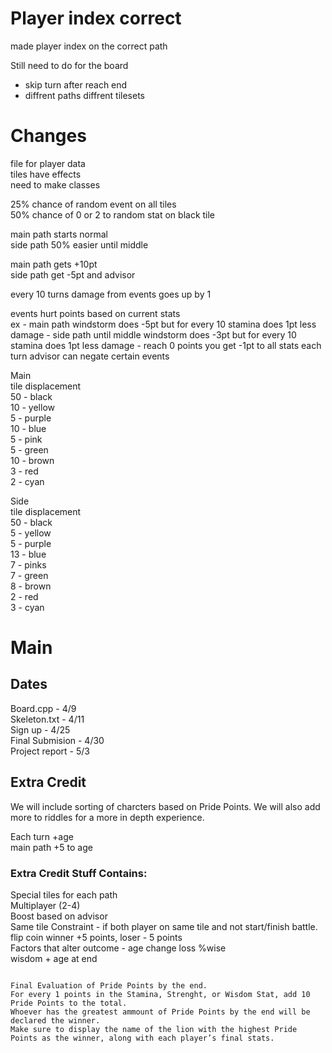 # Player index correct
made player index on the correct path

Still need to do for the board
  - skip turn after reach end
  - diffrent paths diffrent tilesets

# Changes
file for player data  
tiles have effects  
need to make classes  


25% chance of random event on all tiles  
50% chance of 0 or 2 to random stat on black tile  

main path starts normal   
side path 50% easier until middle  

main path gets +10pt  
side path get -5pt and advisor  

every 10 turns damage from events goes up by 1  

events hurt points based on current stats  
  ex - main path windstorm does -5pt but for every 10 stamina does 1pt less damage
     - side path until middle windstorm does -3pt but for every 10 stamina does 1pt less damage
     - reach 0 points you get -1pt to all stats each turn
advisor can negate certain events  


Main  
tile displacement  
50 - black  
10 - yellow  
5 - purple  
10 - blue  
5 - pink  
5 - green  
10 - brown  
3 - red  
2 - cyan  

Side  
tile displacement  
50 - black  
5 - yellow  
5 - purple  
13 - blue  
7 - pinks  
7 - green  
8 - brown  
2 - red  
3 - cyan  

# Main
## Dates
Board.cpp - 4/9\
Skeleton.txt - 4/11\
Sign up - 4/25\
Final Submision - 4/30\
Project report - 5/3

## Extra Credit
We will include sorting of charcters based on Pride Points. We will also add more to riddles for a more in depth experience. 

Each turn +age\
main path +5 to age

### Extra Credit Stuff Contains:
Special tiles for each path\
Multiplayer (2-4)\
Boost based on advisor\
Same tile Constraint - if both player on same tile and not start/finish battle. flip coin winner +5 points, loser - 5 points\
Factors that alter outcome - age change loss %wise\
  wisdom + age at end
```

Final Evaluation of Pride Points by the end.  
For every 1 points in the Stamina, Strenght, or Wisdom Stat, add 10 Pride Points to the total.  
Whoever has the greatest ammount of Pride Points by the end will be declared the winner.   
Make sure to display the name of the lion with the highest Pride Points as the winner, along with each player’s final stats.  
